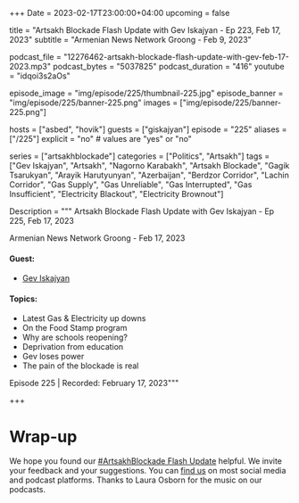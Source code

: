 +++
Date = 2023-02-17T23:00:00+04:00
upcoming = false 

title = "Artsakh Blockade Flash Update with Gev Iskajyan - Ep 223, Feb 17, 2023"
subtitle = "Armenian News Network Groong - Feb 9, 2023"

podcast_file = "12276462-artsakh-blockade-flash-update-with-gev-feb-17-2023.mp3"
podcast_bytes = "5037825"
podcast_duration = "416"
youtube = "idqoi3s2aOs"

episode_image = "img/episode/225/thumbnail-225.jpg"
episode_banner = "img/episode/225/banner-225.png"
images = ["img/episode/225/banner-225.png"]

hosts = ["asbed", "hovik"]
guests = ["giskajyan"]
episode = "225"
aliases = ["/225"]
explicit = "no" # values are "yes" or "no"


series = ["artsakhblockade"]
categories = ["Politics", "Artsakh"]
tags = ["Gev Iskajyan", "Artsakh", "Nagorno Karabakh", "Artsakh Blockade", "Gagik Tsarukyan", "Arayik Harutyunyan", "Azerbaijan", "Berdzor Corridor", "Lachin Corridor", "Gas Supply", "Gas Unreliable", "Gas Interrupted", "Gas Insufficient", "Electricity Blackout", "Electricity Brownout"]

Description = """
Artsakh Blockade Flash Update with Gev Iskajyan - Ep 225, Feb 17, 2023

Armenian News Network Groong - Feb 17, 2023

#### Guest: 
* [Gev Iskajyan](/guest/giskajyan)

#### Topics:
* Latest Gas & Electricity up downs
* On the Food Stamp program
* Why are schools reopening?
* Deprivation from education
* Gev loses power
* The pain of the blockade is real

Episode 225 | Recorded: February 17, 2023"""

+++

# Wrap-up

We hope you found our [#ArtsakhBlockade Flash Update](https://podcasts.groong.org/) helpful. We invite your feedback and your suggestions. You can [find us](https://linktr.ee/groong) on most social media and podcast platforms. Thanks to Laura Osborn for the music on our podcasts.
